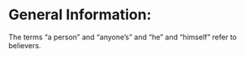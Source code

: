# General Information:

The terms “a person” and “anyone’s” and “he” and “himself” refer to believers.